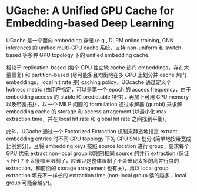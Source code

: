 # UGache: A Unified GPU Cache for Embedding-based Deep Learning

UGache 是一个面向 embedding 存储 (e.g., DLRM online training, GNN inference) 的 unified multi-GPU cache 系统，支持 non-uniform 和 switch-based 等多种 GPU topology 下的 unified embedding cache. 

相较于 replication-based (每个 GPU 独立地 cache 热门 embeddings，存在大量重复) 和 partition-based (尽可能多且均衡地在多 GPU 上划分并 cache 热门 embeddings，local hit rate 差) caching policy，UGcache 通过定义个 hotness metric (由用户指定，可以是第一个 epoch 的 access frequency，由于 embedding access 的 stable 和 predictable 特性)，再加上可用 GPU memory 以及带宽拓扑，以一个 MILP 问题的 formulation 通过求解器 (gurobi) 来求解 embedding cache 的 storage 和 access arragement (以最小化 max extraction time，并在 local hit rate 和 global hit rate 之间找到平衡)。

此外，UGache 通过一个 Factorized Extraction 机制来静态地指定 extract embedding entries 时不同 GPU topology 下的 GPU SMs 划分 (简单地按带宽成比例划分)，且将 embedding keys 按照 source location 进行 group，要求每个 GPU 优先 extract non-local group 以限制相同 source 的并行 extraction (保证 < N-1？不太懂哪里限制了，应该只是整体限制了不会出现太多的高并行度的 extraction，和前面的 storage arragement 也有关)，再以 local group extraction 填充不一样长的 extraction time (non-local group 读的越多，local group 可能会越少)。
